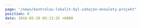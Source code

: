 ```yaml
---
page: "/news/kontrolou-lokalit-byl-zahajen-dvoulety-projekt"
position: 0
date: 2016-05-29 05:13:25 +0000
---
```

